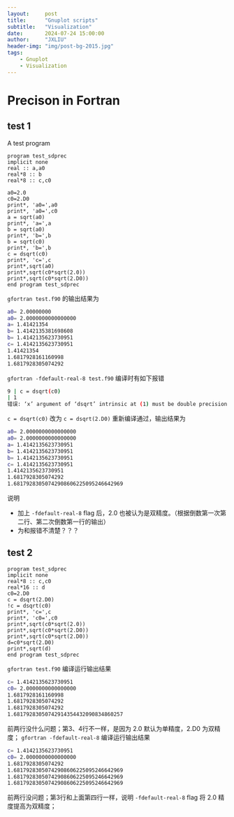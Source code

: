 ```yaml
---
layout:     post
title:      "Gnuplot scripts"
subtitle:   "Visualization"
date:       2024-07-24 15:00:00
author:     "JXLIU"
header-img: "img/post-bg-2015.jpg"
tags:
    - Gnuplot
    - Visualization
---
```


# Precison in Fortran
## test 1
A test program

```Fortran
program test_sdprec  
implicit none  
real :: a,a0  
real*8 :: b  
real*8 :: c,c0  
  
a0=2.0  
c0=2.D0  
print*, 'a0=',a0  
print*, 'a0=',c0  
a = sqrt(a0)  
print*, 'a=',a  
b = sqrt(a0)  
print*, 'b=',b  
b = sqrt(c0)  
print*, 'b=',b  
c = dsqrt(c0)  
print*, 'c=',c  
print*,sqrt(a0)  
print*,sqrt(c0*sqrt(2.0))  
print*,sqrt(c0*sqrt(2.D0))  
end program test_sdprec
```
`gfortran test.f90` 的输出结果为
```Bash
a0= 2.00000000  
a0= 2.0000000000000000  
a= 1.41421354  
b= 1.4142135381698608  
b= 1.4142135623730951  
c= 1.4142135623730951  
1.41421354  
1.6817928161160998  
1.6817928305074292
```
`gfortran -fdefault-real-8 test.f90` 编译时有如下报错
```Bash
9 | c = dsqrt(c0)  
| 1  
错误: ‘x’ argument of ‘dsqrt’ intrinsic at (1) must be double precision
```
`c = dsqrt(c0)` 改为 `c = dsqrt(2.D0)` 重新编译通过，输出结果为
```Bash
a0= 2.0000000000000000  
a0= 2.0000000000000000  
a= 1.4142135623730951  
b= 1.4142135623730951  
b= 1.4142135623730951  
c= 1.4142135623730951  
1.4142135623730951  
1.6817928305074292  
1.68179283050742908606225095246642969
```
说明

- 加上 `-fdefault-real-8` flag 后，2.0 也被认为是双精度。（根据倒数第一次第二行、第二次倒数第一行的输出）
- 为和报错不清楚？？？

## test 2
```Fortran
program test_sdprec  
implicit none  
real*8 :: c,c0  
real*16 :: d  
c0=2.D0  
c = dsqrt(2.D0)  
!c = dsqrt(c0)  
print*, 'c=',c  
print*, 'c0=',c0  
print*,sqrt(c0*sqrt(2.0))  
print*,sqrt(c0*sqrt(2.D0))  
print*,sqrt(c0*sqrt(2.D0))  
d=c0*sqrt(2.D0)  
print*,sqrt(d)  
end program test_sdprec
```
`gfortran test.f90` 编译运行输出结果
```Bash
c= 1.4142135623730951  
c0= 2.0000000000000000  
1.6817928161160998  
1.6817928305074292  
1.6817928305074292  
1.68179283050742914354432090834860257
```
前两行没什么问题；第3、4行不一样，是因为 2.0 默认为单精度，2.D0 为双精度；
`gfortran -fdefault-real-8` 编译运行输出结果
```Bash
c= 1.4142135623730951  
c0= 2.0000000000000000  
1.6817928305074292  
1.68179283050742908606225095246642969  
1.68179283050742908606225095246642969  
1.68179283050742908606225095246642969
```
前两行没问题；第3行和上面第四行一样，说明 `-fdefault-real-8` flag 将 2.0 精度提高为双精度；

<!--stackedit_data:
eyJoaXN0b3J5IjpbODY0OTg3MDQsNTIyODAwNTA4XX0=
-->